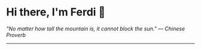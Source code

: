 <h1>Hi there, I'm Ferdi 👋</h1>

<p><em>
  "No matter how tall the mountain is, it cannot block the sun." — Chinese Proverb
</em></p>

---
